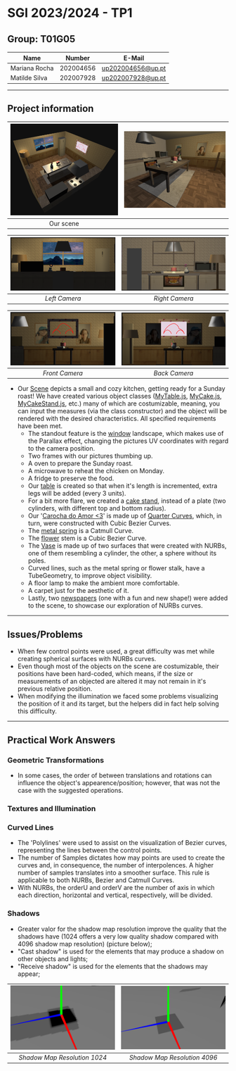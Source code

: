 # SGI 2023/2024 - TP1

## Group: T01G05

| Name             | Number    | E-Mail             |
| ---------------- | --------- | ------------------ |
| Mariana Rocha    | 202004656 | up202004656@up.pt  |
| Matilde Silva    | 202007928 | up202007928@up.pt  |

----
## Project information
| ![pic1](readme-photos/pic1.png) | ![pic2](readme-photos/pic2.png) |
|:--:| :--:|
| Our scene  | 


| ![left](readme-photos/left.png) | ![right](readme-photos/right.png) |
|:--:| :--:|
| *Left Camera* | *Right Camera*| 

| ![front](readme-photos/front.png) | ![back](readme-photos/back.png) |
|:--:| :--:|
| *Front Camera* | *Back Camera*| 


- Our [Scene](/tp1/) depicts a small and cozy kitchen, getting ready for a Sunday roast! We have created various object classes ([MyTable.js](/tp1/MyTable.js), [MyCake.js](/tp1/MyCake.js), [MyCakeStand.js](/tp1/MyCakeStand.js), etc.) many of which are costumizable, meaning, you can input the measures (via the class constructor) and the object will be rendered with the desired characteristics. All specified requirements have been met.
  - The standout feature is the [window](/tp1/MyWindow.js) landscape, which makes use of the Parallax effect, changing the pictures UV coordinates with regard to the camera position.
  - Two frames with our pictures thumbing up.
  - A oven to prepare the Sunday roast.
  - A microwave to reheat the chicken on Monday.
  - A fridge to preserve the food.
  - Our [table](/tp1/MyTable.js) is created so that when it's length is incremented, extra legs will be added (every 3 units).
  - For a bit more flare, we created a [cake stand](/tp1/MyCakeStand.js), instead of a plate (two cylinders, with different top and bottom radius).
  - Our '[Carocha do Amor <3](/tp1/MyCarocha.js)' is made up of [Quarter Curves](/tp1/MyQuarterCurve.js), which, in turn, were constructed with Cubic Bezier Curves.
  - The [metal spring](/tp1/MyMola.js) is a Catmull Curve.
  - The [flower](/tp1/MyFlower.js) stem is a Cubic Bezier Curve.
  - The [Vase](/tp1/MyVase.js) is made up of two surfaces that were created with NURBs, one of them resembling a cylinder, the other, a sphere without its poles.
  - Curved lines, such as the metal spring or flower stalk, have a TubeGeometry, to improve object visibility.
  - A floor lamp to make the ambient more comfortable.
  - A carpet just for the aesthetic of it.
  - Lastly, two [newspapers](/tp1/MyNewspaper.js) (one with a fun and new shape!) were added to the scene, to showcase our exploration of NURBs curves.



----
## Issues/Problems

- When few control points were used, a great difficulty was met while creating spherical surfaces with NURBs curves.
- Even though most of the objects on the scene are costumizable, their positions have been hard-coded, which means, if the size or measurements of an objected are altered it may not remain in it's previous relative position.
- When modifying the illumination we faced some problems visualizing the position of it and its target, but the helpers did in fact help solving this difficulty.


----
## Practical Work Answers

### Geometric Transformations
- In some cases, the order of between translations and rotations can influence the object's appearence/position; however, that was not the case with the suggested operations.

### Textures and Illumination


### Curved Lines
- The 'Polylines' were used to assist on the visualization of Bezier curves, representing the lines between the control points.
- The number of Samples dictates how may points are used to create the curves and, in consequence, the number of interpolences. A higher number of samples translates into a smoother surface. This rule is applicable to both NURBs, Bezier and Catmull Curves.
- With NURBs, the orderU and orderV are the number of axis in which each direction, horizontal and vertical, respectively, will be divided.

### Shadows
- Greater valor for the shadow map resolution improve the quality that the shadows have (1024 offers a very low quality shadow compared with 4096 shadow map resolution) (picture below);
- "Cast shadow" is used for the elements that may produce a shadow on other objects and lights;
- "Receive shadow" is used for the elements that the shadows may appear;


| ![1024](readme-photos/1024.png) | ![4096](readme-photos/4096.png) 
|:--:| :--:|
| *Shadow Map Resolution 1024* | *Shadow Map Resolution 4096*| 

